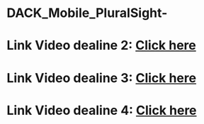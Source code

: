 # DACK_Mobile_PluralSight-
# Link Video dealine 2: [Click here](https://drive.google.com/file/d/1GF8o3VUu4RViqDTx3eHlieQ3F1Dtw0Nz/view?usp=sharing)

# Link Video dealine 3: [Click here](https://youtu.be/A_W3vZ--djc)

# Link Video dealine 4: [Click here](https://youtu.be/OjLVNXpScw4)
